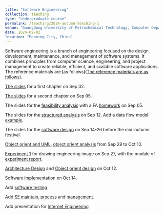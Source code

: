 ```yaml
---
title: "Software Engineering"
collection: teaching
type: "Undergraduate course"
permalink: /teaching/2024-autumn-teaching-1
venue: "Guangdong University of Petrochemical Technology, Computer Department"
date: 2024-09-02
location: "Maoming City, China"
---
```


Software engineering is a branch of engineering focused on the design, development, maintenance, and management of software systems. It combines principles from computer science, engineering, and project management to create reliable, efficient, and scalable software applications. The reference materials are [as follows]([The reference materials are as follows](https://github.com/QSCTech/zju-icicles/blob/master/%E8%BD%AF%E4%BB%B6%E5%B7%A5%E7%A8%8B/%E6%95%99%E6%9D%90/%E8%BD%AF%E4%BB%B6%E5%B7%A5%E7%A8%8B%EF%BC%9A%E5%AE%9E%E8%B7%B5%E8%80%85%E7%9A%84%E7%A0%94%E7%A9%B6%E6%96%B9%E6%B3%95%EF%BC%88%E7%AC%AC7%E7%89%88%EF%BC%89.pdf)).


[The slides](/files/2024_2_SE/0902_soterengineering_chapter1.pdf) for a first chapter on Sep 02. 

[The slides](/files/2024_2_SE/0905_SE_chapter02.pdf) for a second chapter on Sep 05.

The slides for the [feasibility analysis](/files/2024_2_SE/0909_SE_kexingxing.pdf) with a FA [homework](/files/2024_2_SE/0905_SE_report_modul.docx) on Sep 05.

The slides for the [structured analysis](/files/2024_2_SE/0912_SE_require_structure.pdf) on Sep 12. Add a data flow model [example](/files/2024_2_SE/0914_SE_dataflowEx.ppt).

The slides for the [software design](/files/2024_2_SE/0914_SE_softwareDesign.pdf) on Sep 14-26 before the mid-autumn festival.

[Object orient and UML](/files/2024_2_SE/0929_SE_OO_UML.pdf), [object orient analysis](/files/2024_2_SE/1010_SE_OOA.pdf) from Sep 29 to Oct 10.

[Experiment 1](/files/2024_2_SE/0927_Experiment_engineeringDrawing.pdf) for drawing engineering image on Sep 27, with the module of [experiment report](/files/2024_2_SE/0929_SE_report_modul.docx).

[Architecture Design](/files/2024_2_SE/1012_SE_construction.pdf) and [Object orient design](/files/2024_2_SE/1012_SE_OO_design.pdf) on Oct 12.

[Software implementation](/files/2024_2_SE/1014_SE_software_Implementation.pdf) on Oct 14.

Add [software testing](/files/2024_2_SE/1021_SE_TEST.pdf)

Add [SE maintain](/files/2024_2_SE/1028_SE_maintain.pdf), [process](/files/2024_2_SE/1028_SE_process.pdf) and [management](/files/2024_2_SE/1028_SE_management.pdf).

Add presentation for [Internet Engineering](/files/2024_2_SE/1210_Internet.pptx)
